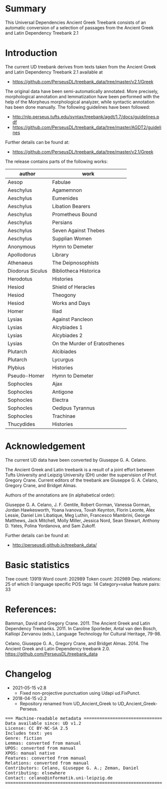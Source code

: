 # Summary

This Universal Dependencies Ancient Greek Treebank consists of an automatic
conversion of a selection of passages from the Ancient Greek and Latin
Dependency Treebank 2.1

# Introduction

The current UD treebank derives from texts taken from
the Ancient Greek and Latin Dependency Treebank 2.1 available at

* https://github.com/PerseusDL/treebank_data/tree/master/v2.1/Greek

The original data have been semi-automatically annotated. More precisely,
morphological annotation and lemmatization have been performed with the help of
the Morpheus morphological analyzer, while syntactic annotation has been done
manually. The following guidelines have been followed:

* http://nlp.perseus.tufts.edu/syntax/treebank/agdt/1.7/docs/guidelines.pdf
* https://github.com/PerseusDL/treebank_data/tree/master/AGDT2/guidelines

Further details can be found at:

* https://github.com/PerseusDL/treebank_data/tree/master/v2.1/Greek

The release contains parts of the following works:

| author | work |
| --- | --- |
| Aesop | Fabulae |
| Aeschylus | Agamemnon |
| Aeschylus | Eumenides |
| Aeschylus | Libation Bearers |
| Aeschylus | Prometheus Bound |
| Aeschylus | Persians |
| Aeschylus | Seven Against Thebes |
| Aeschylus | Supplian Women |
| Anonymous | Hymn to Demeter |
| Apollodorus | Library |
| Athenaeus | The Deipnosophists |
| Diodorus Siculus | Bibliotheca Historica |
| Herodotus | Histories |
| Hesiod | Shield of Heracles |
| Hesiod | Theogony |
| Hesiod | Works and Days |
| Homer | Iliad |
| Lysias | Against Pancleon |
| Lysias | Alcybiades 1 |
| Lysias | Alcybiades 2 |
| Lysias | On the Murder of Eratosthenes |
| Plutarch | Alcibiades |
| Plutarch | Lycurgus |
| Plybius | Histories |
| Pseudo-Homer | Hymn to Demeter |
| Sophocles | Ajax |
| Sophocles | Antigone |
| Sophocles | Electra |
| Sophocles | Oedipus Tyrannus |
| Sophocles | Trachinae |
| Thucydides | Histories |

# Acknowledgement

The current UD data have been converted by Giuseppe G. A. Celano.

The Ancient Greek and Latin treebank is a result of a joint effort between
Tufts University and Leipzig University (DH) under the supervision of Prof.
Gregory Crane. Current editors of the treebank are Giuseppe G. A. Celano,
Gregory Crane, and Bridget Almas.

Authors of the annotations are (in alphabetical order):

Giuseppe G. A. Celano, J. F. Gentile, Robert Gorman, Vanessa Gorman,
Jordan Hawkesworth, Yoana Ivanova, Tovah Keynton, Florin Leonte, Alex Lessie,
Daniel Lim Libatique, Meg Luthin, Francesco Mambrini, George Matthews,
Jack Mitchell, Molly Miller, Jessica Nord, Sean Stewart, Anthony D. Yates,
Polina Yordanova, and Sam Zukoff.

Further details can be found at:

* http://perseusdl.github.io/treebank_data/

# Basic statistics

Tree count:  13919
Word count:  202989
Token count: 202989
Dep. relations: 25 of which 0 language specific
POS tags: 14
Category=value feature pairs: 33

# References:

Bamman, David and Gregory Crane. 2011. The Ancient Greek and Latin Dependency
Treebanks. 2011. In Caroline Sporleder, Antal van den Bosch, Kalliopi Zervanou
(eds.), Language Technology for Cultural Heritage, 79-98.

Celano, Giuseppe G. A., Gregory Crane, and Bridget Almas. 2014.
The Ancient Greek and Latin Dependency treebank 2.0. https://github.com/PerseusDL/treebank_data

# Changelog

* 2021-05-15 v2.8
  * Fixed non-projective punctuation using Udapi ud.FixPunct.
* 2018-04-15 v2.2
  * Repository renamed from UD_Ancient_Greek to UD_Ancient_Greek-Perseus.

<pre>
=== Machine-readable metadata =================================================
Data available since: UD v1.2
License: CC BY-NC-SA 2.5
Includes text: yes
Genre: fiction
Lemmas: converted from manual
UPOS: converted from manual
XPOS: manual native
Features: converted from manual
Relations: converted from manual
Contributors: Celano, Giuseppe G. A.; Zeman, Daniel
Contributing: elsewhere
Contact: celano@informatik.uni-leipzig.de
===============================================================================
</pre>
